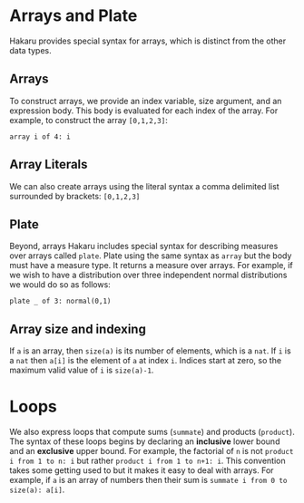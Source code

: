 # Arrays and Plate

Hakaru provides special syntax for arrays, which
is distinct from the other data types.

## Arrays

To construct arrays, we provide an index variable, size argument, and
an expression body. This body is evaluated for each index of the
array. For example, to construct the array `[0,1,2,3]`:

````nohighlight
array i of 4: i
````

## Array Literals

We can also create arrays using the literal syntax a comma delimited
list surrounded by brackets: `[0,1,2,3]`

## Plate

Beyond, arrays Hakaru includes special syntax for describing measures
over arrays called `plate`. Plate using the same syntax as `array` but
the body must have a measure type. It returns a measure over arrays.
For example, if we wish to have a distribution over three independent
normal distributions we would do so as follows:

````nohighlight
plate _ of 3: normal(0,1)
````

## Array size and indexing

If `a` is an array, then `size(a)` is its number of elements, which is a `nat`.
If `i` is a `nat` then `a[i]` is the element of `a` at index `i`.
Indices start at zero, so the maximum valid value of `i` is `size(a)-1`.

# Loops

We also express loops that compute sums (`summate`) and products (`product`).
The syntax of these loops begins by declaring an **inclusive** lower bound and
an **exclusive** upper bound.  For example, the factorial of `n` is not
`product i from 1 to n: i` but rather `product i from 1 to n+1: i`.
This convention takes some getting used to but it makes it easy to deal
with arrays.  For example, if `a` is an array of numbers then their sum is
`summate i from 0 to size(a): a[i]`.
